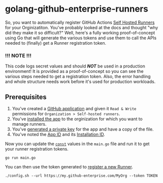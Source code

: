 # golang-github-enterprise-runners

So, you want to automatically register GitHub Actions [Self Hosted Runners](https://docs.github.com/en/enterprise-server@3.4/actions/hosting-your-own-runners) for your Orginizatiton. You've probably looked at the docs and thought "why did they make it so difficult?" Well, here's a fully working proof-of-concept using Go that will generate the various tokens and use them to call the APIs needed to (finally) get a Runner registration token. 

### !!! NOTE !!! 
This code logs secret values and should ***NOT*** be used in a production environment! It is provided as a proof-of-concept so you can see the various steps needed to get a registration token. Also, the error handling and whole structure needs work before it's used for production workloads. 

## Prerequisites
1. You've created a [GitHub application](https://docs.github.com/en/developers/apps/building-github-apps/creating-a-github-app) and given it `Read & Write` permissions for `Organization > Self-hosted runners`. 
2. You've [installed the app](https://docs.github.com/en/enterprise-server@3.4/developers/apps/managing-github-apps/installing-github-apps) to the orginization for which you want to manage runners. 
3. You've [generated a private key](https://docs.github.com/en/developers/apps/building-github-apps/authenticating-with-github-apps#generating-a-private-key) for the app and have a copy of the file. 
4. You've noted the [App ID](https://docs.github.com/en/developers/apps/building-github-apps/authenticating-with-github-apps#authenticating-as-a-github-app) and its [Installation ID](https://docs.github.com/en/rest/orgs/orgs#list-app-installations-for-an-organization). 

Now you can update the [`const`](main.go#L16) values in the `main.go` file and run it to get your runner registration tokens. 
```
go run main.go
```

You can then use the token generated to [register a new Runner](https://docs.github.com/en/enterprise-server@3.4/rest/actions/self-hosted-runners#create-a-registration-token-for-an-organization). 
```
./config.sh --url https://my.github-enterprise.com/MyOrg --token TOKEN
```
